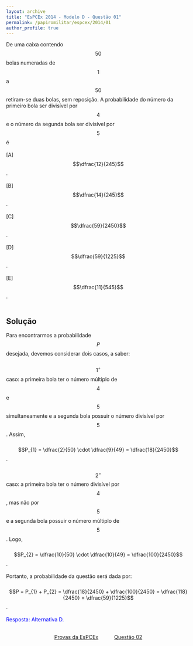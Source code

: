 ```yaml
---
layout: archive
title: "EsPCEx 2014 - Modelo D - Questão 01"
permalink: /papiromilitar/espcex/2014/01
author_profile: true
---
```


De uma caixa contendo $$50$$ bolas numeradas de $$1$$ a $$50$$ retiram-se duas bolas, sem reposição. A probabilidade do número da primeiro bola ser divisível por $$4$$ e o número da segunda bola ser divisível por $$5$$ é <br /><br />
[A] $$\dfrac{12}{245}$$. <br /><br />
[B] $$\dfrac{14}{245}$$. <br /><br />
[C] $$\dfrac{59}{2450}$$. <br /><br />
[D] $$\dfrac{59}{1225}$$. <br /><br />
[E] $$\dfrac{11}{545}$$. <br /><br />

## Solução

Para encontrarmos a probabilidade $$P$$ desejada, devemos considerar dois casos, a saber: <br /><br />
$$1^{\circ}$$ caso: a primeira bola ter o número múltiplo de $$4$$ e $$5$$ simultaneamente e a segunda bola possuir o número divisível por $$5$$. Assim, <br /><br />
$$P_{1} = \dfrac{2}{50} \cdot \dfrac{9}{49} = \dfrac{18}{2450}$$. <br /><br />
$$2^{\circ}$$ caso: a primeira bola ter o número divisível por $$4$$, mas não por $$5$$ e a segunda bola possuir o número múltiplo de $$5$$. Logo, <br /><br />
$$P_{2} = \dfrac{10}{50} \cdot \dfrac{10}{49} = \dfrac{100}{2450}$$. <br /><br />
Portanto, a probabilidade da questão será dada por: <br /><br />
$$P = P_{1} + P_{2} = \dfrac{18}{2450} + \dfrac{100}{2450} = \dfrac{118}{2450} = \dfrac{59}{1225}$$. <br /><br />
<font color="blue">Resposta: Alternativa D.</font> <br /><br />
<center>
<a href="/papiromilitar/espcex">Provas da EsPCEx</a> &nbsp;&nbsp;&nbsp;&nbsp;&nbsp;&nbsp;&nbsp;&nbsp;&nbsp; <a href="/papiromilitar/espcex/2014/02">Questão 02</a>
</center>